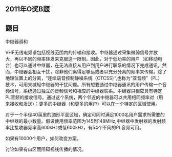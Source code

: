 ## 2011年O奖B题

## 题目

中继器调和

VHF无线电频谱包括视线范围内的传输和接收。中继器通过采集微弱信号并放大，再以不同的频率转发来克服这一限制。因此，对于低功率的用户（如移动电台）也可以通过中继器，在无法直接从用户到用户进行联系的情况下完成通讯。然而，中继器会相互干扰，除非他们离得足够远或者以充分分离的频率来传输。除了地理位置上的分离，“连续语音控制静噪系统（CTCSS）”,也称为“亚音频”（PL）技术，可用来减轻中继器的干扰问题。所有想要通过中继器通讯的用户传输一个音频信号，系统通过独立的音频信号和相应的中继器联系。中继器只相应具有特定PL音频的接收信号。通过这个系统，两个邻近的中继器可以共用相同频率对（用来接收和发送）；更多的中继器（和更多的用户）可以在一个特定的区域使用。

对于一个半径40英里的圆形平面区域，确定可同时满足1000名用户需求所需要的中继器的最小数量。假设使用频率范围为145到148MHz,中继器中发射器的发射频率比接收器频率高600kHz或低600kHz，有54个不同的PL音频可用。

如果有10000个用户，如何改变方案。

讨论如果有山区而阻碍视线传播的情况。





